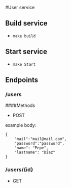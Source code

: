 #User service

## Build service

- ```make build```

## Start service

- ```make Start```

## Endpoints

### /users

####Methods

- POST

example body: 
```
{
    "mail":"mail@mail.com",
    "password":"password",
    "name": "Pepe",
    "lastname": "Diaz"
}
```

### /users/{id}

- GET
